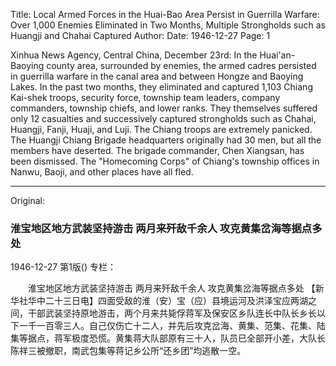 Title: Local Armed Forces in the Huai-Bao Area Persist in Guerrilla Warfare: Over 1,000 Enemies Eliminated in Two Months, Multiple Strongholds such as Huangji and Chahai Captured
Author:
Date: 1946-12-27
Page: 1

Xinhua News Agency, Central China, December 23rd: In the Huai'an-Baoying county area, surrounded by enemies, the armed cadres persisted in guerrilla warfare in the canal area and between Hongze and Baoying Lakes. In the past two months, they eliminated and captured 1,103 Chiang Kai-shek troops, security force, township team leaders, company commanders, township chiefs, and lower ranks. They themselves suffered only 12 casualties and successively captured strongholds such as Chahai, Huangji, Fanji, Huaji, and Luji. The Chiang troops are extremely panicked. The Huangji Chiang Brigade headquarters originally had 30 men, but all the members have deserted. The brigade commander, Chen Xiangsan, has been dismissed. The "Homecoming Corps" of Chiang's township offices in Nanwu, Baoji, and other places have all fled.



<hr /> 

Original: 


### 淮宝地区地方武装坚持游击  两月来歼敌千余人  攻克黄集岔海等据点多处

1946-12-27
第1版()
专栏：

　　淮宝地区地方武装坚持游击
    两月来歼敌千余人
    攻克黄集岔海等据点多处
    【新华社华中二十三日电】四面受敌的淮（安）宝（应）县境运河及洪泽宝应两湖之间，干部武装坚持原地游击，两个月来共毙俘蒋军及保安区乡队连长中队长乡长以下一千一百零三人。自己仅伤亡十二人，并先后攻克岔海、黄集、范集、花集、陆集等据点，蒋军极度恐慌。黄集蒋大队部原有三十人，队员已全部开小差，大队长陈祥三被撤职，南武包集等蒋记乡公所“还乡团”均逃散一空。
